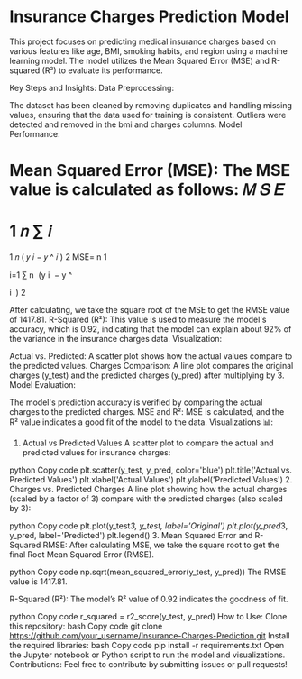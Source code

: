 # Insurance Charges Prediction Model

This project focuses on predicting medical insurance charges based on various features like age, BMI, smoking habits, and region using a machine learning model. The model utilizes the Mean Squared Error (MSE) and R-squared (R²) to evaluate its performance.

Key Steps and Insights:
Data Preprocessing:

The dataset has been cleaned by removing duplicates and handling missing values, ensuring that the data used for training is consistent.
Outliers were detected and removed in the bmi and charges columns.
Model Performance:

Mean Squared Error (MSE): The MSE value is calculated as follows:
𝑀
𝑆
𝐸
=
1
𝑛
∑
𝑖
=
1
𝑛
(
𝑦
𝑖
−
𝑦
^
𝑖
)
2
MSE= 
n
1
​
  
i=1
∑
n
​
 (y 
i
​
 − 
y
^
​
  
i
​
 ) 
2
 
After calculating, we take the square root of the MSE to get the RMSE value of 1417.81.
R-Squared (R²): This value is used to measure the model's accuracy, which is 0.92, indicating that the model can explain about 92% of the variance in the insurance charges data.
Visualization:

Actual vs. Predicted: A scatter plot shows how the actual values compare to the predicted values.
Charges Comparison: A line plot compares the original charges (y_test) and the predicted charges (y_pred) after multiplying by 3.
Model Evaluation:

The model's prediction accuracy is verified by comparing the actual charges to the predicted charges.
MSE and R²: MSE is calculated, and the R² value indicates a good fit of the model to the data.
Visualizations 📊:
1. Actual vs Predicted Values
A scatter plot to compare the actual and predicted values for insurance charges:

python
Copy code
plt.scatter(y_test, y_pred, color='blue')
plt.title('Actual vs. Predicted Values')
plt.xlabel('Actual Values')
plt.ylabel('Predicted Values')
2. Charges vs. Predicted Charges
A line plot showing how the actual charges (scaled by a factor of 3) compare with the predicted charges (also scaled by 3):

python
Copy code
plt.plot(y_test*3, y_test, label='Original')
plt.plot(y_pred*3, y_pred, label='Predicted')
plt.legend()
3. Mean Squared Error and R-Squared
RMSE: After calculating MSE, we take the square root to get the final Root Mean Squared Error (RMSE).

python
Copy code
np.sqrt(mean_squared_error(y_test, y_pred))
The RMSE value is 1417.81.

R-Squared (R²): The model’s R² value of 0.92 indicates the goodness of fit.

python
Copy code
r_squared = r2_score(y_test, y_pred)
How to Use:
Clone this repository:
bash
Copy code
git clone https://github.com/your_username/Insurance-Charges-Prediction.git
Install the required libraries:
bash
Copy code
pip install -r requirements.txt
Open the Jupyter notebook or Python script to run the model and visualizations.
Contributions:
Feel free to contribute by submitting issues or pull requests!


